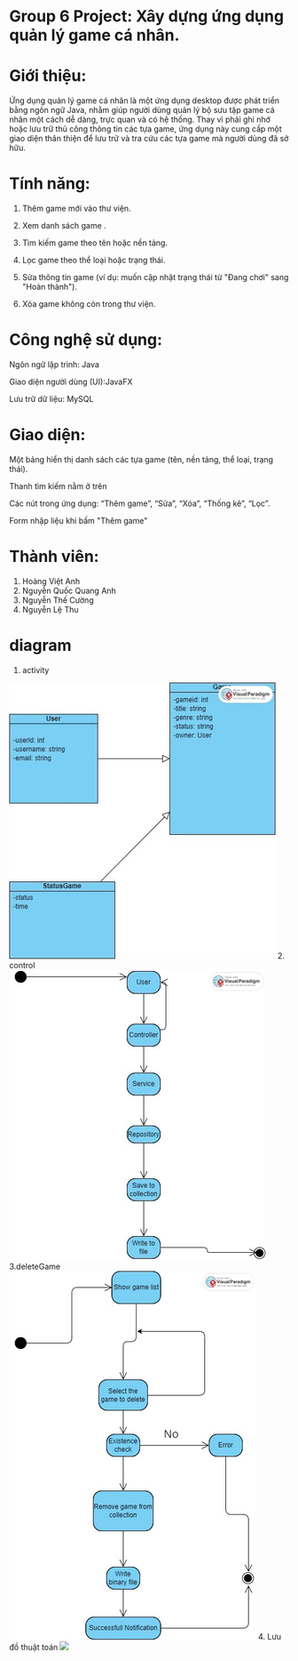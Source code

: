 # Group 6 Project: Xây dựng ứng dụng quản lý game cá nhân.
# Giới thiệu:
Ứng dụng quản lý game cá nhân là một ứng dụng desktop được phát triển bằng ngôn ngữ Java, nhằm giúp người dùng quản lý bộ sưu tập game cá nhân một cách dễ dàng, trực quan và có hệ thống. Thay vì phải ghi nhớ hoặc lưu trữ thủ công thông tin các tựa game, ứng dụng này cung cấp một giao diện thân thiện để lưu trữ và tra cứu các tựa game mà người dùng đã sở hữu.
# Tính năng:
1. Thêm game mới vào thư viện.

2. Xem danh sách game .

3. Tìm kiếm game theo tên hoặc nền tảng.

4. Lọc game theo thể loại hoặc trạng thái.

5. Sửa thông tin game (ví dụ: muốn cập nhật trạng thái từ "Đang chơi" sang "Hoàn thành").

6. Xóa game không còn trong thư viện.


# Công nghệ sử dụng:
Ngôn ngữ lập trình: Java

Giao diện người dùng (UI):JavaFX

Lưu trữ dữ liệu: MySQL
# Giao diện:
Một bảng hiển thị danh sách các tựa game (tên, nền tảng, thể loại, trạng thái).

Thanh tìm kiếm nằm ở trên

Các nút trong ứng dụng: “Thêm game”, “Sửa”, “Xóa”, “Thống kê”, “Lọc”.

Form nhập liệu khi bấm "Thêm game"

# Thành viên:
1. Hoàng Việt Anh
2. Nguyễn Quốc Quang Anh
3. Nguyễn Thế Cường
4. Nguyễn Lệ Thu



# diagram
1. activity

<img src="img/activity.jpg">
2. control
<img src="img/control.jpg">
3.deleteGame
<img src="img/deleteGame.jpg">
4. Lưu đồ thuật toán
<img src="![image](https://github.com/user-attachments/assets/0ed022a2-9983-481f-a737-db26614dcc39)">





